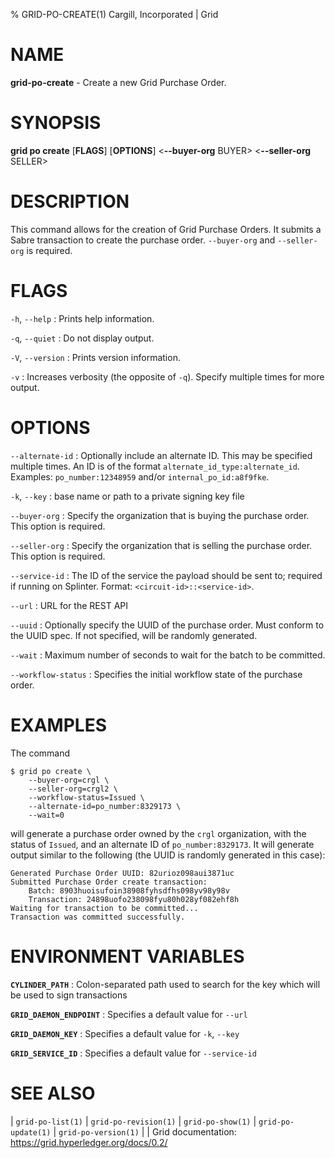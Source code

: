 % GRID-PO-CREATE(1) Cargill, Incorporated | Grid

<!--
  Copyright 2021 Cargill Incorporated
  Licensed under Creative Commons Attribution 4.0 International License
  https://creativecommons.org/licenses/by/4.0/
-->

NAME
====

**grid-po-create** - Create a new Grid Purchase Order.

SYNOPSIS
========

**grid po create** \[**FLAGS**\] \[**OPTIONS**\] <**--buyer-org** BUYER> <**--seller-org** SELLER>

DESCRIPTION
===========

This command allows for the creation of Grid Purchase Orders. It submits a
Sabre transaction to create the purchase order. `--buyer-org` and
`--seller-org` is required.

FLAGS
=====

`-h`, `--help`
: Prints help information.

`-q`, `--quiet`
: Do not display output.

`-V`, `--version`
: Prints version information.

`-v`
: Increases verbosity (the opposite of `-q`). Specify multiple times for more
output.

OPTIONS
=======

`--alternate-id`
: Optionally include an alternate ID. This may be specified multiple times.
An ID is of the format `alternate_id_type:alternate_id`.
Examples: `po_number:12348959` and/or `internal_po_id:a8f9fke`.

`-k`, `--key`
: base name or path to a private signing key file

`--buyer-org`
: Specify the organization that is buying the purchase order. This option is required.

`--seller-org`
: Specify the organization that is selling the purchase order. This option is required.

`--service-id`
: The ID of the service the payload should be sent to; required if running on
Splinter. Format: `<circuit-id>::<service-id>`.

`--url`
: URL for the REST API

`--uuid`
: Optionally specify the UUID of the purchase order. Must conform to the UUID
spec. If not specified, will be randomly generated.

`--wait`
: Maximum number of seconds to wait for the batch to be committed.

`--workflow-status`
: Specifies the initial workflow state of the purchase order.

EXAMPLES
========

The command

```
$ grid po create \
    --buyer-org=crgl \
    --seller-org=crgl2 \
    --workflow-status=Issued \
    --alternate-id=po_number:8329173 \
    --wait=0
```

will generate a purchase order owned by the `crgl` organization, with the status
of `Issued`, and an alternate ID of `po_number:8329173`. It will generate
output similar to the following (the UUID is randomly generated in this case):

```
Generated Purchase Order UUID: 82urioz098aui3871uc
Submitted Purchase Order create transaction:
    Batch: 8903huoisufoin38908fyhsdfhs098yv98y98v
    Transaction: 24898uofo238098fyu80h028yf082ehf8h
Waiting for transaction to be committed...
Transaction was committed successfully.
```

ENVIRONMENT VARIABLES
=====================

**`CYLINDER_PATH`**
: Colon-separated path used to search for the key which will be used
to sign transactions

**`GRID_DAEMON_ENDPOINT`**
: Specifies a default value for `--url`

**`GRID_DAEMON_KEY`**
: Specifies a default value for `-k`, `--key`

**`GRID_SERVICE_ID`**
: Specifies a default value for `--service-id`

SEE ALSO
========

| `grid-po-list(1)`
| `grid-po-revision(1)`
| `grid-po-show(1)`
| `grid-po-update(1)`
| `grid-po-version(1)`
|
| Grid documentation: https://grid.hyperledger.org/docs/0.2/

